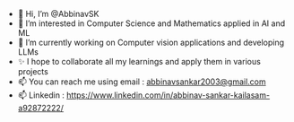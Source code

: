 - 👋 Hi, I’m @AbbinavSK
- 👀 I’m interested in Computer Science and Mathematics applied in AI and ML
- 🌱 I’m currently working on Computer vision applications and developing LLMs
- ✨ I hope to collaborate all my learnings and apply them in various projects
- 📫 You can reach me using email : abbinavsankar2003@gmail.com
- 📫 Linkedin : https://www.linkedin.com/in/abbinav-sankar-kailasam-a92872222/
